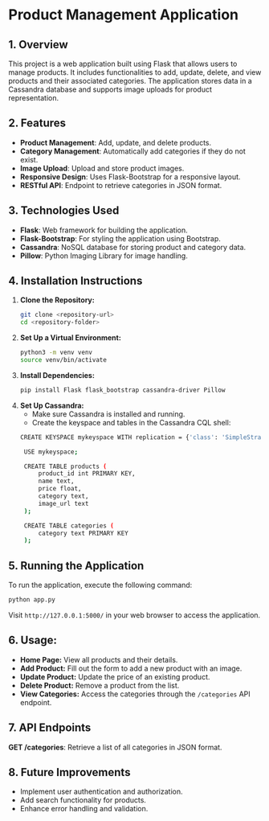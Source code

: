 # Product Management Application

## 1. Overview
This project is a web application built using Flask that allows users to manage products. It includes functionalities to add, update, delete, and view products and their associated categories. The application stores data in a Cassandra database and supports image uploads for product representation.

## 2. Features
- **Product Management**: Add, update, and delete products.
- **Category Management**: Automatically add categories if they do not exist.
- **Image Upload**: Upload and store product images.
- **Responsive Design**: Uses Flask-Bootstrap for a responsive layout.
- **RESTful API**: Endpoint to retrieve categories in JSON format.

## 3. Technologies Used
- **Flask**: Web framework for building the application.
- **Flask-Bootstrap**: For styling the application using Bootstrap.
- **Cassandra**: NoSQL database for storing product and category data.
- **Pillow**: Python Imaging Library for image handling.

## 4. Installation Instructions
1. **Clone the Repository:**
   ```bash
   git clone <repository-url>
   cd <repository-folder>
   ```
2. **Set Up a Virtual Environment:**
    ```bash
    python3 -m venv venv
    source venv/bin/activate  
    ```
3. **Install Dependencies:**
    ```bash
    pip install Flask flask_bootstrap cassandra-driver Pillow
    ```
4. **Set Up Cassandra:**
   - Make sure Cassandra is installed and running.
   - Create the keyspace and tables in the Cassandra CQL shell:
   ```bash 
   CREATE KEYSPACE mykeyspace WITH replication = {'class': 'SimpleStrategy', 'replication_factor': '1'};

    USE mykeyspace;

    CREATE TABLE products (
        product_id int PRIMARY KEY,
        name text,
        price float,
        category text,
        image_url text
    );

    CREATE TABLE categories (
        category text PRIMARY KEY
    );
    ```
## 5. Running the Application
To run the application, execute the following command:
```bash
python app.py
```
Visit `http://127.0.0.1:5000/` in your web browser to access the application.
## 6. Usage:
- **Home Page:** View all products and their details.
- **Add Product:** Fill out the form to add a new product with an image.
- **Update Product:** Update the price of an existing product.
- **Delete Product:** Remove a product from the list.
- **View Categories:** Access the categories through the `/categories` API endpoint.
## 7. API Endpoints
**GET /categories**: Retrieve a list of all categories in JSON format.
## 8. Future Improvements
- Implement user authentication and authorization.
- Add search functionality for products.
- Enhance error handling and validation.

